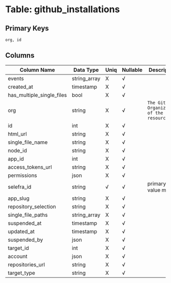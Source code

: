 # Table: github_installations

## Primary Keys 

```
org, id
```


## Columns 

|  Column Name   |  Data Type  | Uniq | Nullable | Description | 
|  ----  | ----  | ----  | ----  | ---- | 
| events | string_array | X | √ |  | 
| created_at | timestamp | X | √ |  | 
| has_multiple_single_files | bool | X | √ |  | 
| org | string | X | √ | `The Github Organization of the resource.` | 
| id | int | X | √ |  | 
| html_url | string | X | √ |  | 
| single_file_name | string | X | √ |  | 
| node_id | string | X | √ |  | 
| app_id | int | X | √ |  | 
| access_tokens_url | string | X | √ |  | 
| permissions | json | X | √ |  | 
| selefra_id | string | √ | √ | primary keys value md5 | 
| app_slug | string | X | √ |  | 
| repository_selection | string | X | √ |  | 
| single_file_paths | string_array | X | √ |  | 
| suspended_at | timestamp | X | √ |  | 
| updated_at | timestamp | X | √ |  | 
| suspended_by | json | X | √ |  | 
| target_id | int | X | √ |  | 
| account | json | X | √ |  | 
| repositories_url | string | X | √ |  | 
| target_type | string | X | √ |  | 


